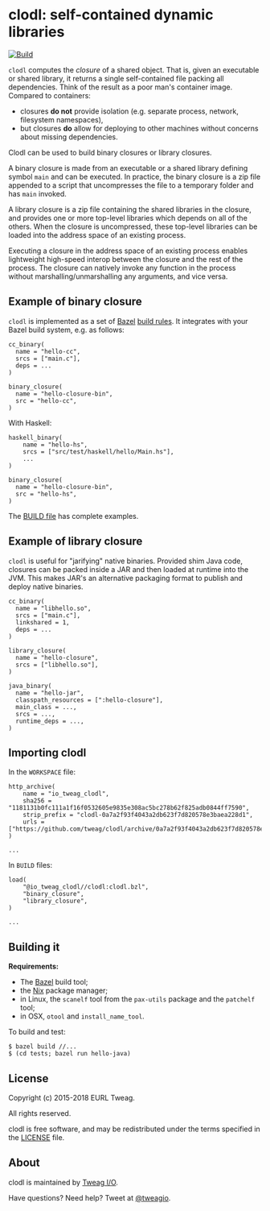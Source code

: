 # clodl: self-contained dynamic libraries

[![Build](https://github.com/tweag/clodl/actions/workflows/build.yml/badge.svg?branch=master)](https://github.com/tweag/clodl/actions/workflows/build.yml)

`clodl` computes the *closure* of a shared object. That is, given
an executable or shared library, it returns a single self-contained
file packing all dependencies. Think of the result as a poor man's
container image. Compared to containers:

* closures **do not** provide isolation (e.g. separate process,
  network, filesystem namespaces),
* but closures **do** allow for deploying to other machines without
  concerns about missing dependencies.

Clodl can be used to build binary closures or library closures.

A binary closure is made from an executable or a shared library
defining symbol `main` and can be executed. In practice, the binary
closure is a zip file appended to a script that uncompresses the file
to a temporary folder and has `main` invoked.

A library closure is a zip file containing the shared libraries in
the closure, and provides one or more top-level libraries which depends on all of
the others. When the closure is uncompressed, these top-level libraries
can be loaded into the address space of an existing process.

Executing a closure in the address space of an existing process
enables lightweight high-speed interop between the closure and the
rest of the process. The closure can natively invoke any function in
the process without marshalling/unmarshalling any arguments, and vice
versa.

## Example of binary closure

`clodl` is implemented as a set
of [Bazel][bazel] [build rules][bazel-rules]. It integrates with your
Bazel build system, e.g. as follows:

```
cc_binary(
  name = "hello-cc",
  srcs = ["main.c"],
  deps = ...
)

binary_closure(
  name = "hello-closure-bin",
  src = "hello-cc",
)
```

With Haskell:

```
haskell_binary(
    name = "hello-hs",
    srcs = ["src/test/haskell/hello/Main.hs"],
	...
)

binary_closure(
  name = "hello-closure-bin",
  src = "hello-hs",
)
```

The [BUILD file](BUILD) has complete examples.

[bazel]: https://bazel.build
[bazel-rules]: https://docs.bazel.build/versions/master/skylark/rules.html

## Example of library closure

`clodl` is useful for "jarifying" native binaries. Provided shim Java
code, closures can be packed inside a JAR and then loaded at runtime
into the JVM. This makes JAR's an alternative packaging format to
publish and deploy native binaries.

```
cc_binary(
  name = "libhello.so",
  srcs = ["main.c"],
  linkshared = 1,
  deps = ...
)

library_closure(
  name = "hello-closure",
  srcs = ["libhello.so"],
)

java_binary(
  name = "hello-jar",
  classpath_resources = [":hello-closure"],
  main_class = ...,
  srcs = ...,
  runtime_deps = ...,
)
```

## Importing clodl

In the `WORKSPACE` file:
```
http_archive(
    name = "io_tweag_clodl",
    sha256 = "1181131b0fc111a1f16f0532605e9835e308ac5bc278b62f825adb0844ff7590",
    strip_prefix = "clodl-0a7a2f93f4043a2db623f7d820578e3baea228d1",
    urls = ["https://github.com/tweag/clodl/archive/0a7a2f93f4043a2db623f7d820578e3baea228d1.tar.gz"],
)

...
```

In `BUILD` files:
```
load(
    "@io_tweag_clodl//clodl:clodl.bzl",
    "binary_closure",
    "library_closure",
)

...
```

## Building it

**Requirements:**
* The [Bazel][bazel] build tool;
* the [Nix][nix] package manager;
* in Linux, the `scanelf` tool from the `pax-utils` package and the `patchelf` tool;
* in OSX, `otool` and `install_name_tool`.

To build and test:

```
$ bazel build //...
$ (cd tests; bazel run hello-java)
```

[nix]: https://nixos.org/nix

## License

Copyright (c) 2015-2018 EURL Tweag.

All rights reserved.

clodl is free software, and may be redistributed under the terms
specified in the [LICENSE](LICENSE) file.

## About

clodl is maintained by [Tweag I/O](http://tweag.io/).

Have questions? Need help? Tweet at
[@tweagio](http://twitter.com/tweagio).
